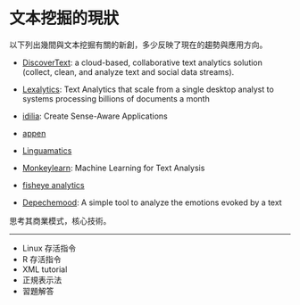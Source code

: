 # 文本挖掘的現狀

以下列出幾間與文本挖掘有關的新創，多少反映了現在的趨勢與應用方向。


- [DiscoverText](http://discovertext.com/): a cloud-based,
collaborative text analytics solution (collect, clean, and analyze text and social data streams).

- [Lexalytics](https://www.lexalytics.com/): Text Analytics that scale from a single desktop analyst to systems processing billions of documents a month


- [idilia](http://www.idilia.com/): Create Sense-Aware Applications

- [appen](http://www.appen.com/solutions/language-technology/treebanking-and-other-linguistic-analysis/)


- [Linguamatics](http://www.linguamatics.com/)


- [Monkeylearn](http://www.monkeylearn.com/): Machine Learning for Text Analysis


- [fisheye analytics](http://www.fisheyeanalytics.com/media-lens.html)

- [Depechemood](http://www.depechemood.eu/index.html): A simple tool to analyze the emotions evoked by a text

思考其商業模式，核心技術。



---
- Linux 存活指令
- R 存活指令
- XML tutorial
- 正規表示法
- 習題解答
